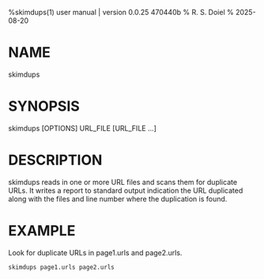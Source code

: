 %skimdups(1) user manual | version 0.0.25 470440b
% R. S. Doiel
% 2025-08-20

# NAME 

skimdups

# SYNOPSIS

skimdups [OPTIONS] URL_FILE [URL_FILE ...]

# DESCRIPTION

skimdups reads in one or more URL files and scans them for duplicate URLs. It writes a report
to standard output indication the URL duplicated along with the files and line number where the
duplication is found.

# EXAMPLE

Look for duplicate URLs in page1.urls and page2.urls.

~~~shell
skimdups page1.urls page2.urls
~~~


